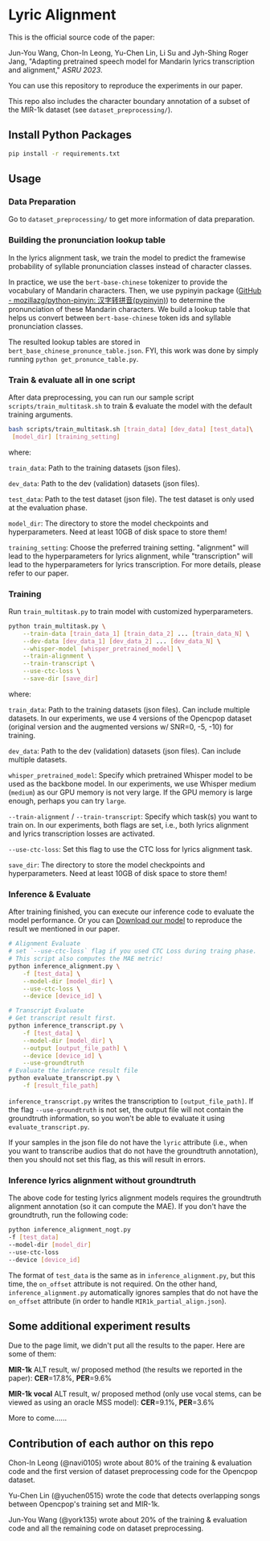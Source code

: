 # Lyric Alignment

This is the official source code of the paper:

Jun-You Wang, Chon-In Leong, Yu-Chen Lin, Li Su and Jyh-Shing Roger Jang, "Adapting pretrained speech model for Mandarin lyrics transcription and alignment," *ASRU 2023*.

You can use this repository to reproduce the experiments in our paper.

This repo also includes the character boundary annotation of a subset of the MIR-1k dataset (see `dataset_preprocessing/`).

## Install Python Packages

```bash
pip install -r requirements.txt 
```

## Usage

### Data Preparation

Go to `dataset_preprocessing/` to get more information of data preparation.

### Building the pronunciation lookup table

In the lyrics alignment task, we train the model to predict the framewise probability of syllable pronunciation classes instead of character classes.

In practice, we use the `bert-base-chinese` tokenizer to provide the vocabulary of Mandarin characters. Then, we use pypinyin package ([GitHub - mozillazg/python-pinyin: 汉字转拼音(pypinyin)](https://github.com/mozillazg/python-pinyin)) to determine the pronunciation of these Mandarin characters. We build a lookup table that helps us convert between `bert-base-chinese` token ids and syllable pronunciation classes.

The resulted lookup tables are stored in `bert_base_chinese_pronunce_table.json`. FYI, this work was done by simply running `python get_pronunce_table.py`. 

### Train & evaluate all in one script

After data preprocessing, you can run our sample script `scripts/train_multitask.sh` to train & evaluate the model with the default training arguments.

```bash
bash scripts/train_multitask.sh [train_data] [dev_data] [test_data]\
 [model_dir] [training_setting]
```

where:

`train_data`: Path to the training datasets (json files).

`dev_data`: Path to the dev (validation) datasets (json files).

`test_data`: Path to the test dataset (json file). The test dataset is only used at the evaluation phase.

`model_dir`: The directory to store the model checkpoints and hyperparameters. Need at least 10GB of disk space to store them!

`training_setting`: Choose the preferred training setting. "alignment" will lead to the hyperparameters for lyrics alignment, while "transcription" will lead to the hyperparameters for lyrics transcription. For more details, please refer to our paper.

### Training

Run `train_multitask.py` to train model with customized hyperparameters.

```bash
python train_multitask.py \
    --train-data [train_data_1] [train_data_2] ... [train_data_N] \
    --dev-data [dev_data_1] [dev_data_2] ... [dev_data_N] \
    --whisper-model [whisper_pretrained_model] \
    --train-alignment \
    --train-transcript \
    --use-ctc-loss \
    --save-dir [save_dir]
```

where:

`train_data`: Path to the training datasets (json files). Can include multiple datasets. In our experiments, we use 4 versions of the Opencpop dataset (original version and the augmented versions w/ SNR=0, -5, -10) for training.

`dev_data`: Path to the dev (validation) datasets (json files). Can include multiple datasets.

`whisper_pretrained_model`: Specify which pretrained Whisper model to be used as the backbone model. In our experiments, we use Whisper medium (`medium`) as our GPU memory is not very large. If the GPU memory is large enough, perhaps you can try `large`.

`--train-alignment` / `--train-transcript`: Specify which task(s) you want to train on. In our experiments, both flags are set, i.e., both lyrics alignment and lyrics transcription losses are activated.

`--use-ctc-loss`: Set this flag to use the CTC loss for lyrics alignment task.

`save_dir`: The directory to store the model checkpoints and hyperparameters. Need at least 10GB of disk space to store them!

### Inference & Evaluate

After training finished, you can execute our inference code to evaluate the model performance.
Or you can [Download our model](https://zenodo.org/records/10373790) to reproduce the result we mentioned in our paper.

```bash
# Alignment Evaluate
# set `--use-ctc-loss` flag if you used CTC Loss during traing phase.
# This script also computes the MAE metric!
python inference_alignment.py \
    -f [test_data] \
    --model-dir [model_dir] \
    --use-ctc-loss \
    --device [device_id] \

# Transcript Evaluate
# Get transcript result first. 
python inference_transcript.py \
    -f [test_data] \
    --model-dir [model_dir] \
    --output [output_file_path] \
    --device [device_id] \
    --use-groundtruth
# Evaluate the inference result file
python evaluate_transcript.py \
    -f [result_file_path]
```

`inference_transcript.py` writes the transcription to `[output_file_path]`. If the flag  `--use-groundtruth` is not set, the output file will not contain the groundtruth information, so you won't be able to evaluate it using `evaluate_transcript.py`.

If your samples in the json file do not have the `lyric` attribute (i.e., when you want to transcribe audios that do not have the groundtruth annotation), then you should not set this flag, as this will result in errors.

### Inference lyrics alignment without groundtruth

The above code for testing lyrics alignment models requires the groundtruth alignment annotation (so it can compute the MAE). If you don't have the groundtruth, run the following code:

```bash
python inference_alignment_nogt.py  
-f [test_data]  
--model-dir [model_dir]  
--use-ctc-loss  
--device [device_id]
```

The format of `test_data` is the same as in `inference_alignment.py`, but this time, the `on_offset` attribute is not required. On the other hand, `inference_alignment.py` automatically ignores samples that do not have the `on_offset` attribute (in order to handle `MIR1k_partial_align.json`).

## Some additional experiment results

Due to the page limit, we didn't put all the results to the paper. Here are some of them:

**MIR-1k** ALT result, w/ proposed method (the results we reported in the paper): **CER**=17.8%, **PER**=9.6%

**MIR-1k vocal** ALT result, w/ proposed method (only use vocal stems, can be viewed as using an oracle MSS model): **CER**=9.1%, **PER**=3.6%

More to come......

## **Contribution of each author on this repo**

Chon-In Leong (@navi0105) wrote about 80% of the training & evaluation code and the first version of dataset preprocessing code for the Opencpop dataset.

Yu-Chen Lin (@yuchen0515) wrote the code that detects overlapping songs between Opencpop's training set and MIR-1k.

Jun-You Wang (@york135) wrote about 20% of the training & evaluation code and all the remaining code on dataset preprocessing.